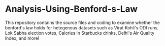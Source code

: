 # Analysis-Using-Benford-s-Law
This repository contains the source files and coding to examine whether the benford's law holds for hetegenous datasets such as Virat Kohli's ODI runs, Lok Sabha election votes, Calories in Starbucks drinks, Delhi's Air Quality Index, and more!  

